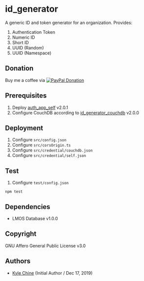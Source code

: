 # id_generator

A generic ID and token generator for an organization. Provides:

1. Authentication Token
2. Numeric ID
3. Short ID
4. UUID (Random)
5. UUID (Namespace)

## Donation

Buy me a coffee via [![PayPal Donation](https://www.paypalobjects.com/en_AU/i/btn/btn_donateCC_LG.gif)](https://www.paypal.com/cgi-bin/webscr?cmd=_donations&business=SPPJPYRY4D6WC&item_name=Give+people+an+option+to+support+my+open+source+software.&currency_code=AUD&source=url)

## Prerequisites

1. Deploy [auth_app_self](https://github.com/leismore/auth_app_self) v2.0.1
2. Configure CouchDB according to [id_generator_couchdb](https://github.com/leismore/id_generator_couchdb) v2.0.0

## Deployment

1. Configure `src/config.json`
2. Configure `src/corsOrigin.ts`
3. Configure `src/credential/couchdb.json`
4. Configure `src/credential/self.json`

## Test

1. Configure `test/config.json`

`npm test`

## Dependencies

* LMOS Database v1.0.0

## Copyright

GNU Affero General Public License v3.0

## Authors

* [Kyle Chine](https://www.kylechine.name) (Initial Author / Dec 17, 2019)
